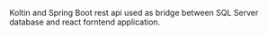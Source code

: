 Koltin and Spring Boot rest api used as bridge between SQL Server database and react forntend application.
